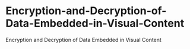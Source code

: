 # Encryption-and-Decryption-of-Data-Embedded-in-Visual-Content
Encryption and Decryption of Data Embedded in Visual Content
